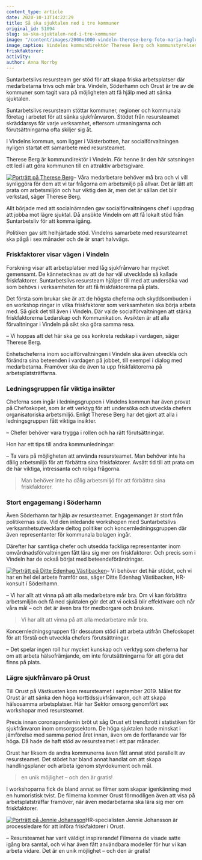 ```yaml
---
content_type: article
date: 2020-10-13T14:22:29
title: Så ska sjuktalen ned i tre kommuner
original_id: 51094
slug: sa-ska-sjuktalen-ned-i-tre-kommuner
image: "/content/images/2000x1000-vindeln-therese-berg-foto-maria-hoglund-vindeln.jpg"
image_caption: Vindelns kommundirektör Therese Berg och kommunstyrelsens ordförande Mathias Haglund står helhjärtat bakom satsningen på att införa friskfaktorer. Här är de på promenad med företagslotsen Angelica Johansson.
friskfaktorer:
activity:
author: Anna Norrby
---
```


Suntarbetslivs resursteam ger stöd för att skapa friska arbetsplatser där medarbetarna trivs och mår bra. Vindeln, Söderhamn och Orust är tre av de kommuner som tagit vara på möjligheten att få hjälp med att sänka sjuktalen.

Suntarbetslivs resursteam stöttar kommuner, regioner och kommunala företag i arbetet för att sänka sjukfrånvaron. Stödet från resursteamet skräddarsys för varje verksamhet, eftersom utmaningarna och förutsättningarna ofta skiljer sig åt.

I Vindelns kommun, som ligger i Västerbotten, har socialförvaltningen nyligen startat ett samarbete med resursteamet.

Therese Berg är kommundirektör i Vindeln. För henne är den här satsningen ett led i att göra kommunen till en attraktiv arbetsgivare.

[![Porträtt på Therese Berg](https://www.suntarbetsliv.se/wp-content/uploads/2020/10/200x220-therese-berg-foto-maria-hoglund-vindeln.jpg)](https://www.suntarbetsliv.se/wp-content/uploads/2020/10/200x220-therese-berg-foto-maria-hoglund-vindeln.jpg)– Våra medarbetare behöver må bra och vi vill synliggöra för dem att vi tar frågorna om arbetsmiljö på allvar. Det är lätt att prata om arbetsmiljön och hur viktig den är, men det är sällan det blir verkstad, säger Therese Berg.

Allt började med att socialnämnden gav socialförvaltningens chef i uppdrag att jobba mot lägre sjuktal. Då ansökte Vindeln om att få lokalt stöd från Suntarbetsliv för att komma igång.

Politiken gav sitt helhjärtade stöd. Vindelns samarbete med resursteamet ska pågå i sex månader och de är snart halvvägs.

### Friskfaktorer visar vägen i Vindeln

Forskning visar att arbetsplatser med låg sjukfrånvaro har mycket gemensamt. De kännetecknas av att de har väl utvecklade så kallade friskfaktorer. Suntarbetslivs resursteam hjälper till med att undersöka vad som behövs i verksamheten för att få friskfaktorerna på plats.

Det första som brukar ske är att de högsta cheferna och skyddsombuden i en workshop ringar in vilka friskfaktorer som verksamheten ska börja arbeta med. Så gick det till även i Vindeln. Där valde socialförvaltningen att stärka friskfaktorerna Ledarskap och Kommunikation. Avsikten är att alla förvaltningar i Vindeln på sikt ska göra samma resa.

– Vi hoppas att det här ska ge oss konkreta redskap i vardagen, säger Therese Berg.

Enhetscheferna inom socialförvaltningen i Vindeln ska även utveckla och förändra sina beteenden i vardagen på jobbet, till exempel i dialog med medarbetarna. Framöver ska de även ta upp friskfaktorerna på arbetsplatsträffarna.

### Ledningsgruppen får viktiga insikter

Cheferna som ingår i ledningsgruppen i Vindelns kommun har även provat på Chefoskopet, som är ett verktyg för att undersöka och utveckla chefers organisatoriska arbetsmiljö. Enligt Therese Berg har det gjort att alla i ledningsgruppen fått viktiga insikter.

– Chefer behöver vara trygga i rollen och ha rätt förutsättningar.

Hon har ett tips till andra kommunledningar:

– Ta vara på möjligheten att använda resursteamet. Man behöver inte ha dålig arbetsmiljö för att förbättra sina friskfaktorer. Avsätt tid till att prata om de här viktiga, intressanta och roliga frågorna.

> Man behöver inte ha dålig arbetsmiljö för att förbättra sina friskfaktorer.

### Stort engagemang i Söderhamn

Även Söderhamn tar hjälp av resursteamet. Engagemanget är stort från politikernas sida. Vid den inledande workshopen med Suntarbetslivs verksamhetsutvecklare deltog politiker och koncernledningsgruppen där även representanter för kommunala bolagen ingår.

Därefter har samtliga chefer och utsedda fackliga representanter inom omvårdnadsförvaltningen fått lära sig mer om friskfaktorer. Och precis som i Vindeln har de också börjat med beteendeförändringar.

[![Porträtt på Ditte Edenhag Västibacken](https://www.suntarbetsliv.se/wp-content/uploads/2020/10/200x220-ditte-edenhag-vastibacken.jpg)](https://www.suntarbetsliv.se/wp-content/uploads/2020/10/200x220-ditte-edenhag-vastibacken.jpg)– Vi behöver det här stödet, och vi har en hel del arbete framför oss, säger Ditte Edenhag Västibacken, HR-konsult i Söderhamn.

– Vi har allt att vinna på att alla medarbetare mår bra. Om vi kan förbättra arbetsmiljön och få ned sjuktalen gör det att vi också blir effektivare och når våra mål – och det är även bra för medborgare och brukare.

> Vi har allt att vinna på att alla medarbetare mår bra.

Koncernledningsgruppen får dessutom stöd i att arbeta utifrån Chefoskopet för att förstå och utveckla chefers förutsättningar.

– Det spelar ingen roll hur mycket kunskap och verktyg som cheferna har om att arbeta hälsofrämjande, om inte förutsättningarna för att göra det finns på plats.

### Lägre sjukfrånvaro på Orust

Till Orust på Västkusten kom resursteamet i september 2019. Målet för Orust är att sänka den höga korttidssjukfrånvaron, och att skapa hälsosamma arbetsplatser. Här har Sektor omsorg genomfört sex workshopar med resursteamet.

Precis innan coronapandemin bröt ut såg Orust ett trendbrott i statistiken för sjukfrånvaron inom omsorgssektorn. De höga sjuktalen hade minskat i jämförelse med samma period året innan, även om de fortfarande var för höga. Då hade de haft stöd av resursteamet i ett par månader.

Orust har liksom de andra kommunerna även fått annat stöd parallellt av resursteamet. Det stödet har bland annat handlat om att skapa handlingsplaner och arbeta igenom styrdokument och mål.

> en unik möjlighet – och den är gratis!

I workshoparna fick de bland annat se filmer som skapar igenkänning med en humoristisk tvist. De filmerna kommer Orust förmodligen även att visa på arbetsplatsträffar framöver, när även medarbetarna ska lära sig mer om friskfaktorer.

[![Porträtt på Jennie Johansson](https://www.suntarbetsliv.se/wp-content/uploads/2020/10/200x220-jennie-johansson.jpg)](https://www.suntarbetsliv.se/wp-content/uploads/2020/10/200x220-jennie-johansson.jpg)HR-specialisten Jennie Johansson är processledare för att införa friskfaktorer i Orust.

– Resursteamet har varit väldigt inspirerande! Filmerna de visade satte igång bra samtal, och vi har även fått användbara modeller för hur vi kan arbeta vidare. Det är en unik möjlighet – och den är gratis!
